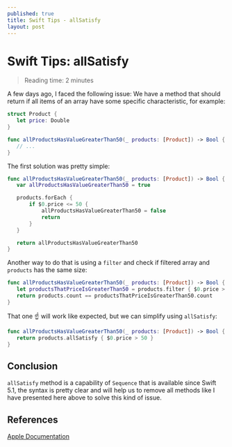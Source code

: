 ```yaml
---
published: true
title: Swift Tips - allSatisfy 
layout: post
---
```


# Swift Tips: allSatisfy 

> Reading time: 2 minutes

A few days ago, I faced the following issue: We have a method that should return if all items of an array have some specific characteristic, for example:

```swift
struct Product {
   let price: Double
}

func allProductsHasValueGreaterThan50(_ products: [Product]) -> Bool {
   // ...
}
```

The first solution was pretty simple:

```swift
func allProductsHasValueGreaterThan50(_ products: [Product]) -> Bool {
   var allProductsHasValueGreaterThan50 = true

   products.forEach {
       if $0.price <= 50 {
           allProductsHasValueGreaterThan50 = false
           return
       }
   }

   return allProductsHasValueGreaterThan50
}
```

Another way to do that is using a `filter` and check if filtered array and `products` has the same size: 

```swift
func allProductsHasValueGreaterThan50(_ products: [Product]) -> Bool {
   let productsThatPriceIsGreaterThan50 = products.filter { $0.price > 50 }
   return products.count == productsThatPriceIsGreaterThan50.count
}
```

That one ☝️ will work like expected, but we can simplify using `allSatisfy`:

```swift
func allProductsHasValueGreaterThan50(_ products: [Product]) -> Bool {
   return products.allSatisfy { $0.price > 50 }
}
```

## Conclusion 

`allSatisfy` method is a capability of `Sequence` that is available since Swift 5.1, the syntax is pretty clear and will help us to remove all methods like I have presented here above to solve this kind of issue.

## References 

[Apple Documentation](https://developer.apple.com/documentation/swift/array/2994715-allsatisfy)
